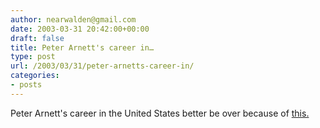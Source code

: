 ```yaml
---
author: nearwalden@gmail.com
date: 2003-03-31 20:42:00+00:00
draft: false
title: Peter Arnett's career in…
type: post
url: /2003/03/31/peter-arnetts-career-in/
categories:
- posts
---
```


Peter Arnett's career in the United States  better be over because of [this.](//www.cnn.com/2003/WORLD/meast/03/30/sprj.irq.arnett/index.html')



